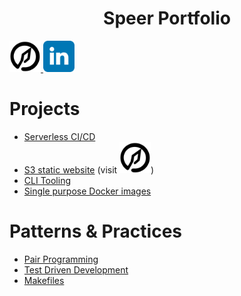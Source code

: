 <h1 align="center">Speer Portfolio</h1>
<a href="https://speerportfolio.com">
  <img width="50" src="./projects/website/speerportfolio/public/spear_logo512.png" alt="Speer logo">
</a>
<a href="https://www.linkedin.com/in/kyle-d-speer">
 <img width="50" src="./projects/website/speerportfolio/src/content/linkedin_logo.svg" alt="LinkedIn Logo" />
</a>

# Projects
 - [Serverless CI/CD](https://github.com/kspeer825/portfolio/tree/main/projects/#jenkins-cluster)
 - [S3 static website](https://github.com/kspeer825/portfolio/tree/main/projects/#personal-website) (visit [<img width="50" src="./projects/website/speerportfolio/public/spear_logo512.png" alt="Speer logo">](https://speerportfolio.com/))
 - [CLI Tooling](https://github.com/kspeer825/portfolio/tree/main/projects/#cli-tooling)
 - [Single purpose Docker images](https://github.com/kspeer825/portfolio/tree/main/projects/#docker-images)

# Patterns & Practices
 - [Pair Programming](https://github.com/kspeer825/portfolio/tree/main/practices/#pair-programming)
 - [Test Driven Development](https://github.com/kspeer825/portfolio/tree/main/practices/#test-driven-development)
 - [Makefiles](https://github.com/kspeer825/portfolio/tree/main/practices/#using-a-makefile)
